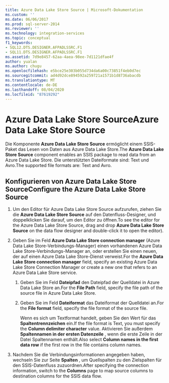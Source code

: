 ```yaml
---
title: Azure Data Lake Store Source | Microsoft-Dokumentation
ms.custom: ''
ms.date: 06/06/2017
ms.prod: sql-server-2014
ms.reviewer: ''
ms.technology: integration-services
ms.topic: conceptual
f1_keywords:
- SQL12.DTS.DESIGNER.AFPADLSSRC.F1
- SQL11.DTS.DESIGNER.AFPADLSSRC.F1
ms.assetid: 7d9e8457-62aa-4aea-98ee-7d1121dfae4f
author: yualan
ms.author: chugu
ms.openlocfilehash: e5bce25e303b055d734da6a00c73851f4eb0d7ec
ms.sourcegitcommit: ad4d92dce894592a259721a1571b1d8736abacdb
ms.translationtype: MT
ms.contentlocale: de-DE
ms.lasthandoff: 08/04/2020
ms.locfileid: "87619292"
---
```

# <a name="azure-data-lake-store-source"></a><span data-ttu-id="466e6-102">Azure Data Lake Store Source</span><span class="sxs-lookup"><span data-stu-id="466e6-102">Azure Data Lake Store Source</span></span>
  <span data-ttu-id="466e6-103">Die Komponente **Azure Data Lake Store Source** ermöglicht einem SSIS-Paket das Lesen von Daten aus Azure Data Lake Store.</span><span class="sxs-lookup"><span data-stu-id="466e6-103">The **Azure Data Lake Store Source** component enables an SSIS package to read data from an Azure Data Lake Store.</span></span> <span data-ttu-id="466e6-104">Die unterstützten Dateiformate sind: Text und Avro.</span><span class="sxs-lookup"><span data-stu-id="466e6-104">The supported file formats are: Text and Avro.</span></span>
  
## <a name="configure-the-azure-data-lake-store-source"></a><span data-ttu-id="466e6-105">Konfigurieren von Azure Data Lake Store Source</span><span class="sxs-lookup"><span data-stu-id="466e6-105">Configure the Azure Data Lake Store Source</span></span> 
  
1.  <span data-ttu-id="466e6-106">Um den Editor für Azure Data Lake Store Source aufzurufen, ziehen Sie die **Azure Data Lake Store Source** auf den Datenfluss-Designer, und doppelklicken Sie darauf, um den Editor zu öffnen.</span><span class="sxs-lookup"><span data-stu-id="466e6-106">To see the editor for the Azure Data Lake Store Source, drag and drop **Azure Data Lake Store Source** on the data flow designer and double-click it to open the editor).</span></span>  
  
2.  <span data-ttu-id="466e6-107">Geben Sie im Feld **Azure Data Lake Store connection manager** (Azure Data Lake Store-Verbindungs-Manager) einen vorhandenen Azure Data Lake Store-Verbindungs-Manager an, oder erstellen Sie einen neuen, der auf einen Azure Data Lake Store-Dienst verweist.</span><span class="sxs-lookup"><span data-stu-id="466e6-107">For the **Azure Data Lake Store connection manager** field, specify an existing Azure Data Lake Store Connection Manager or create a new one that refers to an Azure Data Lake Store service.</span></span>  
  
    1.  <span data-ttu-id="466e6-108">Geben Sie im Feld **Dateipfad** den Dateipfad der Quelldatei in Azure Data Lake Store an.</span><span class="sxs-lookup"><span data-stu-id="466e6-108">For the **File Path** field, specify the file path of the source file in Azure Data Lake Store.</span></span>   
  
    2.  <span data-ttu-id="466e6-109">Geben Sie im Feld **Dateiformat** das Dateiformat der Quelldatei an.</span><span class="sxs-lookup"><span data-stu-id="466e6-109">For the **File format** field, specify the file format of the source file.</span></span>  
  
        <span data-ttu-id="466e6-110">Wenn es sich um Textformat handelt, geben Sie den Wert für das **Spaltentrennzeichen** ein.</span><span class="sxs-lookup"><span data-stu-id="466e6-110">If the file format is Text, you must specify the **Column delimiter character** value.</span></span> <span data-ttu-id="466e6-111">Aktivieren Sie außerdem **Spaltennamen in der ersten Datenzeile** , wenn die erste Zeile in der Datei Spaltennamen enthält.</span><span class="sxs-lookup"><span data-stu-id="466e6-111">Also select **Column names in the first data row** if the first row in the file contains column names.</span></span>  
  
3.  <span data-ttu-id="466e6-112">Nachdem Sie die Verbindungsinformationen angegeben haben, wechseln Sie zur Seite **Spalten** , um Quellspalten zu den Zielspalten für den SSIS-Datenfluss zuzuordnen.</span><span class="sxs-lookup"><span data-stu-id="466e6-112">After specifying the connection information, switch to the **Columns** page to map source columns to destination columns for the SSIS data flow.</span></span>  

